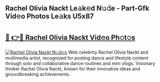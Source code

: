 ## Rachel Olivia Nackt Le𝚊k𝚎d N𝚞𝚍e - Part-Gfk Vid𝚎o Photos Le𝚊ks U5x87

# <h2><a href="http://fb51ire.evod.top/?m=Rachel+Olivia+Nackt">🔗 👉🔴 Rachel Olivia Nackt Vid𝚎o Ph𝚘t𝚘s</a></h2>

[![Rachel Olivia Nackt N𝚞d𝚎s](https://i.imgur.com/8V9OHl7.gif)](http://fb51ire.evod.top/?m=Rachel+Olivia+Nackt)
Web celebrity Rachel Olivia Nackt and multimedia artist, recognized for posting dance and lifestyle content through solo and collaborative dance routines and mini vlogs. Visionary thinker Rachel Olivia Nackt, known for their innovative ideas and groundbreaking achievements. 
